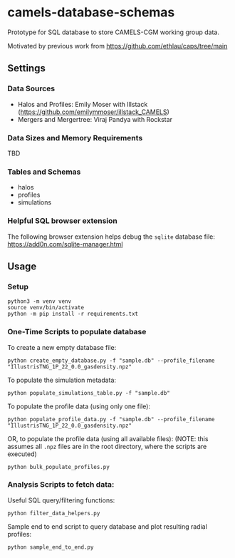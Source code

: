 # camels-database-schemas

Prototype for SQL database to store CAMELS-CGM working group data.

Motivated by previous work from https://github.com/ethlau/caps/tree/main

## Settings

### Data Sources
- Halos and Profiles: Emily Moser with Illstack (https://github.com/emilymmoser/illstack_CAMELS)
- Mergers and Mergertree: Viraj Pandya with Rockstar

### Data Sizes and Memory Requirements
TBD

### Tables and Schemas
- halos
- profiles
- simulations

### Helpful SQL browser extension
The following browser extension helps debug the `sqlite` database file: https://add0n.com/sqlite-manager.html

## Usage

### Setup
```
python3 -m venv venv
source venv/bin/activate
python -m pip install -r requirements.txt
```

### One-Time Scripts to populate database
To create a new empty database file:
```
python create_empty_database.py -f "sample.db" --profile_filename "IllustrisTNG_1P_22_0.0_gasdensity.npz"
```

To populate the simulation metadata:
```
python populate_simulations_table.py -f "sample.db"
```

To populate the profile data (using only one file):
```
python populate_profile_data.py -f "sample.db" --profile_filename "IllustrisTNG_1P_22_0.0_gasdensity.npz"
```

OR, to populate the profile data (using all available files):
(NOTE: this assumes all `.npz` files are in the root directory, where the scripts are executed)
```
python bulk_populate_profiles.py
```

### Analysis Scripts to fetch data:

Useful SQL query/filtering functions:
```
python filter_data_helpers.py
```

Sample end to end script to query database and plot resulting radial profiles:
```
python sample_end_to_end.py
```
